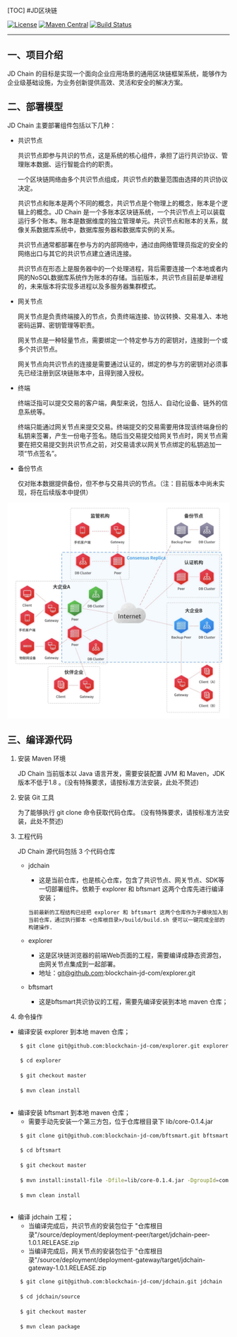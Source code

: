 [TOC]
#JD区块链

[![License](https://img.shields.io/badge/license-Apache%202-4EB1BA.svg)](https://www.apache.org/licenses/LICENSE-2.0.html)
[![Maven Central](https://maven-badges.herokuapp.com/maven-central/com.jd.blockchain/sdk-pack/badge.svg)](https://maven-badges.herokuapp.com/maven-central/com.jd.blockchain/sdk-pack/)
[![Build Status](https://travis-ci.com/blockchain-jd-com/jdchain.svg?branch=master)](https://travis-ci.org/blockchain-jd-com/jdchain)



------------------------------------------------------------------------

## 一、项目介绍
JD Chain 的目标是实现一个面向企业应用场景的通用区块链框架系统，能够作为企业级基础设施，为业务创新提供高效、灵活和安全的解决方案。


## 二、部署模型

JD Chain 主要部署组件包括以下几种：

- 共识节点
    
    共识节点即参与共识的节点，这是系统的核心组件，承担了运行共识协议、管理账本数据、运行智能合约的职责。
    
    一个区块链网络由多个共识节点组成，共识节点的数量范围由选择的共识协议决定。

    共识节点和账本是两个不同的概念，共识节点是个物理上的概念，账本是个逻辑上的概念。JD Chain 是一个多账本区块链系统，一个共识节点上可以装载运行多个账本。账本是数据维度的独立管理单元。共识节点和账本的关系，就像关系数据库系统中，数据库服务器和数据库实例的关系。

    共识节点通常都部署在参与方的内部网络中，通过由网络管理员指定的安全的网络出口与其它的共识节点建立通讯连接。

    共识节点在形态上是服务器中的一个处理进程，背后需要连接一个本地或者内网的NoSQL数据库系统作为账本的存储。当前版本，共识节点目前是单进程的，未来版本将实现多进程以及多服务器集群模式。

- 网关节点

    网关节点是负责终端接入的节点，负责终端连接、协议转换、交易准入、本地密码运算、密钥管理等职责。

    网关节点是一种轻量节点，需要绑定一个特定参与方的密钥对，连接到一个或多个共识节点。

    网关节点向共识节点的连接是需要通过认证的，绑定的参与方的密钥对必须事先已经注册到区块链账本中，且得到接入授权。

- 终端

    终端泛指可以提交交易的客户端，典型来说，包括人、自动化设备、链外的信息系统等。

    终端只能通过网关节点来提交交易。终端提交的交易需要用体现该终端身份的私钥来签署，产生一份电子签名。随后当交易提交给网关节点时，网关节点需要在把交易提交到共识节点之前，对交易请求以网关节点绑定的私钥追加一项“节点签名”。


- 备份节点

    仅对账本数据提供备份，但不参与交易共识的节点。（注：目前版本中尚未实现，将在后续版本中提供）


![](docs/images/deployment.jpg)


## 三、编译源代码

 1. 安装 Maven 环境

    JD Chain 当前版本以 Java 语言开发，需要安装配置 JVM 和 Maven，JDK 版本不低于1.8 。(没有特殊要求，请按标准方法安装，此处不赘述)
 
 2. 安装 Git 工具
    
    为了能够执行 git clone 命令获取代码仓库。 (没有特殊要求，请按标准方法安装，此处不赘述)
 
 3. 工程代码

    JD Chain 源代码包括 3 个代码仓库

    - jdchain
        - 这是当前仓库，也是核心仓库，包含了共识节点、网关节点、SDK等一切部署组件。依赖于 explorer 和 bftsmart 这两个仓库先进行编译安装；

        `当前最新的工程结构已经把 explorer 和 bftsmart 这两个仓库作为子模块加入到当前仓库，通过执行脚本 <仓库根目录>/build/build.sh 便可以一键完成全部的构建操作.`
        
    - explorer
        - 这是区块链浏览器的前端Web页面的工程，需要编译成静态资源包，由网关节点集成到一起部署。
        - 地址：git@github.com:blockchain-jd-com/explorer.git

    - bftsmart
        - 这是bftsmart共识协议的工程，需要先编译安装到本地 maven 仓库；


4. 命令操作

- 编译安装 explorer 到本地 maven 仓库；
```sh
    $ git clone git@github.com:blockchain-jd-com/explorer.git explorer

    $ cd explorer

    $ git checkout master

    $ mvn clean install
    
```
- 编译安装 bftsmart 到本地 maven 仓库；
    - 需要手动先安装一个第三方包，位于仓库根目录下 lib/core-0.1.4.jar 
```sh
    $ git clone git@github.com:blockchain-jd-com/bftsmart.git bftsmart

    $ cd bftsmart

    $ git checkout master
    
    $ mvn install:install-file -Dfile=lib/core-0.1.4.jar -DgroupId=com.yahoo.ycsb -DartifactId=core -Dversion=0.1.4 -Dpackaging=jar

    $ mvn clean install
    
```
- 编译 jdchain 工程；
    - 当编译完成后，共识节点的安装包位于 "仓库根目录"/source/deployment/deployment-peer/target/jdchain-peer-1.0.1.RELEASE.zip
    - 当编译完成后，网关节点的安装包位于 "仓库根目录"/source/deployment/deployment-gateway/target/jdchain-gateway-1.0.1.RELEASE.zip

```sh
    $ git clone git@github.com:blockchain-jd-com/jdchain.git jdchain

    $ cd jdchain/source

    $ git checkout master

    $ mvn clean package
    
```
